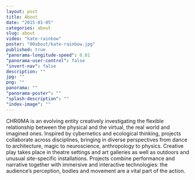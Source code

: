 ```yaml
---
layout: post
title: About
date: "2015-01-05"
categories: about
slug: about
video: "kate-rainbow"
poster: "00about/kate-rainbow.jpg"
published: true
"panorama-longitude-speed": 0.01
"panorama-user-control": false
"invert-nav": false
description: ""
jpg: ""
png: ""
panorama: ""
"panorama-poster": ""
"splash-description": ""
"index-image": ""
---
```






<span class="chroma">CHRΘMA</span> is an evolving entity creatively investigating the flexible relationship between the physical and the virtual, the real world and imagined ones. Inspired by cybernetics and ecological thinking, projects collaborate across disciplines, bringing in diverse perspectives from dance to architecture, magic to neuroscience, anthropology to physics. Creative play takes place in theatre settings and art galleries as well as outdoors and unusual site-specific installations. Projects combine performance and narrative together with immersive and interactive technologies: the audience’s perception, bodies and movement are a vital part of the action.
